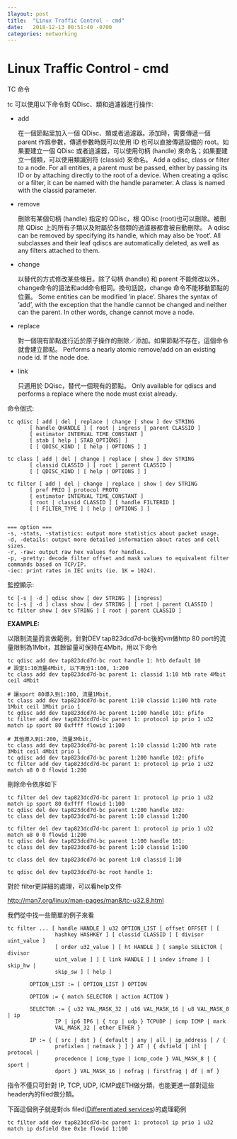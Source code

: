 ```yaml
---
1layout: post
title:  "Linux Traffic Control - cmd"
date:   2018-12-13 00:51:40 -0700
categories: networking
---
```




# Linux Traffic Control - cmd

TC 命令

tc 可以使用以下命令對 QDisc、類和過濾器進行操作:

- add

  在一個節點里加入一個 QDisc、類或者過濾器。添加時，需要傳遞一個 parent 作爲參數，傳遞參數時既可以使用 ID 也可以直接傳遞設備的 root。如果要建立一個 QDisc 或者過濾器，可以使用句柄 (handle) 來命名；如果要建立一個類，可以使用類識別符 (classid) 來命名。
  Add a qdisc, class or filter to a node. For all entities, a parent must be passed, either by passing its ID or by attaching directly to the root of a device. When creating a qdisc or a filter, it can be named with the handle parameter. A class is named with the classid parameter.

- remove

  刪除有某個句柄 (handle) 指定的 QDisc，根 QDisc (root)也可以刪除。被刪除 QDisc 上的所有子類以及附屬於各個類的過濾器都會被自動刪除。
  A qdisc can be removed by specifying its handle, which may also be ’root’. All subclasses and their leaf qdiscs are automatically deleted, as well as any filters attached to them.

- change

  以替代的方式修改某些條目。除了句柄 (handle) 和 parent 不能修改以外，change命令的語法和add命令相同。換句話說，change 命令不能移動節點的位置。
  Some entities can be modified ’in place’. Shares the syntax of ’add’, with the exception that the handle cannot be changed and neither can the parent. In other words, change cannot move a node.

- replace

  對一個現有節點進行近於原子操作的刪除／添加。如果節點不存在，這個命令就會建立節點。
  Performs a nearly atomic remove/add on an existing node id. If the node doe.

- link

  只適用於 DQisc，替代一個現有的節點。
  Only available for qdiscs and performs a replace where the node must exist already.

命令個式:

```
tc qdisc [ add | del | replace | change | show ] dev STRING
       [ handle QHANDLE ] [ root | ingress | parent CLASSID ]
       [ estimator INTERVAL TIME_CONSTANT ]
       [ stab [ help | STAB_OPTIONS] ]
       [ [ QDISC_KIND ] [ help | OPTIONS ] ]

tc class [ add | del | change | replace | show ] dev STRING
       [ classid CLASSID ] [ root | parent CLASSID ]
       [ [ QDISC_KIND ] [ help | OPTIONS ] ]

tc filter [ add | del | change | replace | show ] dev STRING
       [ pref PRIO ] protocol PROTO
       [ estimator INTERVAL TIME_CONSTANT ]
       [ root | classid CLASSID ] [ handle FILTERID ]
       [ [ FILTER_TYPE ] [ help | OPTIONS ] ]


=== option ===
-s, -stats, -statistics: output more statistics about packet usage.
-d, -details: output more detailed information about rates and cell sizes.
-r, -raw: output raw hex values for handles.
-p, -pretty: decode filter offset and mask values to equivalent filter commands based on TCP/IP.
-iec: print rates in IEC units (ie. 1K = 1024).

```

監控顯示:

```
tc [-s | -d ] qdisc show [ dev STRING ] [ingress]
tc [-s | -d ] class show [ dev STRING ] [ root | parent CLASSID ]
tc filter show [ dev STRING ] [ root | parent CLASSID ]
```





**EXAMPLE:**

以限制流量而言做範例，針對DEV tap823dcd7d-bc後的vm做http 80 port的流量限制為1Mbit，其餘留量可保持在4Mbit，用以下命令

```
tc qdisc add dev tap823dcd7d-bc root handle 1: htb default 10
# 設定1:10流量4Mbit, 以下再分1:100, 1:200 
tc class add dev tap823dcd7d-bc parent 1: classid 1:10 htb rate 4Mbit ceil 4Mbit

# 讓sport 80導入到1:100, 流量1Mbit, 
tc class add dev tap823dcd7d-bc parent 1:10 classid 1:100 htb rate 1Mbit ceil 1Mbit prio 1
tc qdisc add dev tap823dcd7d-bc parent 1:100 handle 101: pfifo
tc filter add dev tap823dcd7d-bc parent 1: protocol ip prio 1 u32 match ip sport 80 0xffff flowid 1:100

# 其他導入到1:200, 流量3Mbit, 
tc class add dev tap823dcd7d-bc parent 1:10 classid 1:200 htb rate 3Mbit ceil 4Mbit prio 1
tc qdisc add dev tap823dcd7d-bc parent 1:200 handle 102: pfifo
tc filter add dev tap823dcd7d-bc parent 1: protocol ip prio 1 u32 match u8 0 0 flowid 1:200
```

刪除命令依序如下

```
tc filter del dev tap823dcd7d-bc parent 1: protocol ip prio 1 u32 match ip sport 80 0xffff flowid 1:100
tc qdisc del dev tap823dcd7d-bc parent 1:200 handle 102:
tc class del dev tap823dcd7d-bc parent 1:10 classid 1:200

tc filter del dev tap823dcd7d-bc parent 1: protocol ip prio 1 u32 match u8 0 0 flowid 1:200
tc qdisc del dev tap823dcd7d-bc parent 1:100 handle 101:
tc class del dev tap823dcd7d-bc parent 1:10 classid 1:100

tc class del dev tap823dcd7d-bc parent 1:0 classid 1:10

tc qdisc del dev tap823dcd7d-bc root handle 1:

```



對於 filter更詳細的處理，可以看help文件

http://man7.org/linux/man-pages/man8/tc-u32.8.html

我們從中找一些簡單的例子來看

```
tc filter ... [ handle HANDLE ] u32 OPTION_LIST [ offset OFFSET ] [
               hashkey HASHKEY ] [ classid CLASSID ] [ divisor uint_value ]
               [ order u32_value ] [ ht HANDLE ] [ sample SELECTOR [ divisor
               uint_value ] ] [ link HANDLE ] [ indev ifname ] [ skip_hw |
               skip_sw ] [ help ]

       OPTION_LIST := [ OPTION_LIST ] OPTION

       OPTION := { match SELECTOR | action ACTION }

       SELECTOR := { u32 VAL_MASK_32 | u16 VAL_MASK_16 | u8 VAL_MASK_8 | ip
               IP | ip6 IP6 | { tcp | udp } TCPUDP | icmp ICMP | mark
               VAL_MASK_32 | ether ETHER }

       IP := { { src | dst } { default | any | all | ip_address [ / {
               prefixlen | netmask } ] } AT | { dsfield | ihl | protocol |
               precedence | icmp_type | icmp_code } VAL_MASK_8 | { sport |
               dport } VAL_MASK_16 | nofrag | firstfrag | df | mf }
```

指令不僅只可針對 IP, TCP, UDP, ICMP或ETH做分類，也能更進一部對這些header內的filed做分類。

下面這個例子就是對ds filed([Differentiated services](https://en.wikipedia.org/wiki/Differentiated_services))的處理範例

```
tc filter add dev tap823dcd7d-bc parent 1: protocol ip prio 1 u32 match ip dsfield 0xe 0x1e flowid 1:100

```





